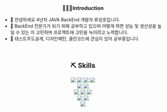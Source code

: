 ### <div align="center">🧑🏻‍💻Introduction</div>  
  
- 🙏 안녕하세요 4년차 JAVA BackEnd 개발자 류성호입니다. 
- 🚀 BackEnd 전문가가 되기 위해 공부하고 있으며 어떻게 하면 성능 및 생산성을 높일 수 있는 지 고민하며 프로젝트에 고민을 녹이려고 노력합니다.
- 🌱 테스트주도설계, 디자인패턴, 클린코드에 관심이 있어 공부중입니다. 
  

<br/>  


## <div align="center"> ⛏️ Skills </div>
<div align="center">
<img src="https://img.shields.io/badge/Java-orange?style=flat-square&logo=Java&logoColor=white"/></a>
<img src="https://img.shields.io/badge/SpringBoot-brightgreen?style=flat-square&logo=Spring&logoColor=black"/></a>
<img src="https://img.shields.io/badge/JPA-black?style=flat-square&logo=Databricks&logoColor=white"/></a>
<img src="https://img.shields.io/badge/Junit5-yellow?style=flat-square&logo=Junit5&logoColor=white"/></a>
</br>
<img src="https://img.shields.io/badge/Maven-yellowgreen?style=flat-square&logo=ApacheMaven&logoColor=white"/></a>
<img src="https://img.shields.io/badge/Gradle-inactive?style=flat-square&logo=Gradle&logoColor=white"/></a>
</br>
<img src="https://img.shields.io/badge/Git-red?style=flat-square&logo=Git&logoColor=white"/></a>
<img src="https://img.shields.io/badge/Docker-blue?style=flat-square&logo=Docker&logoColor=white"/></a>
<img src="https://img.shields.io/badge/Jenkins-9cf?style=flat-square&logo=Jenkins&logoColor=black"/></a>
</br>
<img src="https://img.shields.io/badge/Apache-critical?style=flat-square&logo=Apache&logoColor=black"/></a>
<img src="https://img.shields.io/badge/ApacheTomcat-green?style=flat-square&logo=ApacheTomcat&logoColor=black"/></a>
</br>
<img src="https://img.shields.io/badge/MySQL-blue?style=flat-square&logo=MySQL&logoColor=white"/></a>
</div>
